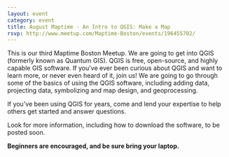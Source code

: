 ```yaml
---
layout: event
category: event
title: August Maptime - An Intro to QGIS: Make a Map
rsvp: http://www.meetup.com/Maptime-Boston/events/196455702/
---
```


This is our third Maptime Boston Meetup. We are going to get into QGIS (formerly known as Quantum GIS). QGIS is free, open-source, and highly capable GIS software. If you've ever been curious about QGIS and want to learn more, or never even heard of it, join us! We are going to go through some of the basics of using the QGIS software, including adding data, projecting data, symbolizing and map design, and geoprocessing.

If you've been using QGIS for years, come and lend your expertise to help others get started and answer questions. 

Look for more information, including how to download the software, to be posted soon.

**Beginners are encouraged, and be sure bring your laptop.**